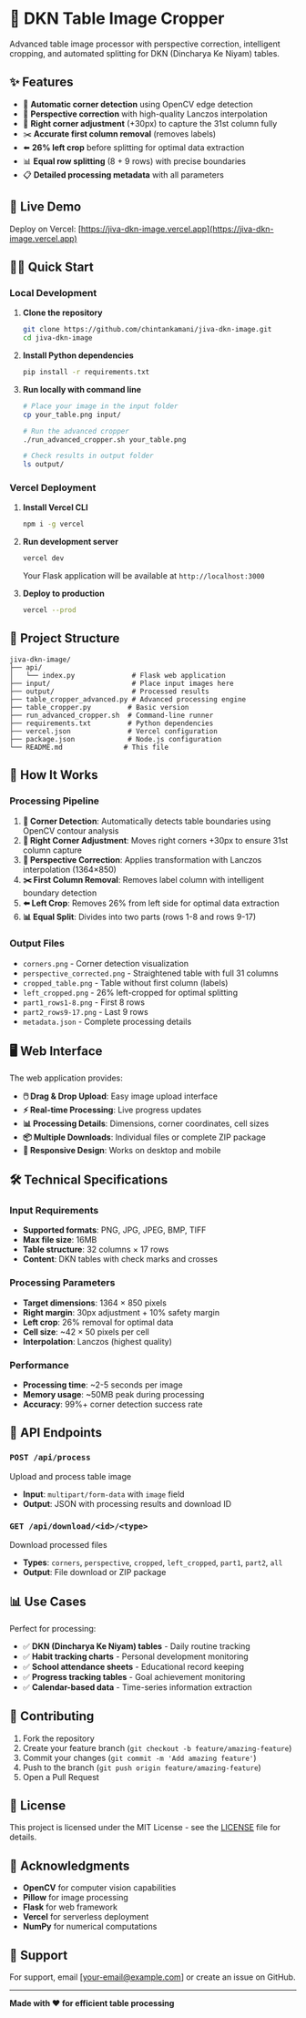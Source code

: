 # 🔧 DKN Table Image Cropper

Advanced table image processor with perspective correction, intelligent cropping, and automated splitting for DKN (Dincharya Ke Niyam) tables.

## ✨ Features

- 📍 **Automatic corner detection** using OpenCV edge detection
- 🔧 **Perspective correction** with high-quality Lanczos interpolation  
- 🎯 **Right corner adjustment** (+30px) to capture the 31st column fully
- ✂️ **Accurate first column removal** (removes labels)
- ⬅️ **26% left crop** before splitting for optimal data extraction
- 📊 **Equal row splitting** (8 + 9 rows) with precise boundaries
- 📋 **Detailed processing metadata** with all parameters

## 🚀 Live Demo

Deploy on Vercel: [https://jiva-dkn-image.vercel.app](https://jiva-dkn-image.vercel.app)

## 🏃‍♂️ Quick Start

### Local Development

1. **Clone the repository**
   ```bash
   git clone https://github.com/chintankamani/jiva-dkn-image.git
   cd jiva-dkn-image
   ```

2. **Install Python dependencies**
   ```bash
   pip install -r requirements.txt
   ```

3. **Run locally with command line**
   ```bash
   # Place your image in the input folder
   cp your_table.png input/
   
   # Run the advanced cropper
   ./run_advanced_cropper.sh your_table.png
   
   # Check results in output folder
   ls output/
   ```

### Vercel Deployment

1. **Install Vercel CLI**
   ```bash
   npm i -g vercel
   ```

2. **Run development server**
   ```bash
   vercel dev
   ```
   Your Flask application will be available at `http://localhost:3000`

3. **Deploy to production**
   ```bash
   vercel --prod
   ```

## 📁 Project Structure

```
jiva-dkn-image/
├── api/
│   └── index.py              # Flask web application
├── input/                    # Place input images here
├── output/                   # Processed results
├── table_cropper_advanced.py # Advanced processing engine
├── table_cropper.py         # Basic version
├── run_advanced_cropper.sh  # Command-line runner
├── requirements.txt         # Python dependencies
├── vercel.json              # Vercel configuration
├── package.json             # Node.js configuration
└── README.md               # This file
```

## 🔧 How It Works

### Processing Pipeline

1. **📍 Corner Detection**: Automatically detects table boundaries using OpenCV contour analysis
2. **🎯 Right Corner Adjustment**: Moves right corners +30px to ensure 31st column capture
3. **🔧 Perspective Correction**: Applies transformation with Lanczos interpolation (1364×850)
4. **✂️ First Column Removal**: Removes label column with intelligent boundary detection
5. **⬅️ Left Crop**: Removes 26% from left side for optimal data extraction
6. **📊 Equal Split**: Divides into two parts (rows 1-8 and rows 9-17)

### Output Files

- `corners.png` - Corner detection visualization
- `perspective_corrected.png` - Straightened table with full 31 columns
- `cropped_table.png` - Table without first column (labels)
- `left_cropped.png` - 26% left-cropped for optimal splitting
- `part1_rows1-8.png` - First 8 rows
- `part2_rows9-17.png` - Last 9 rows  
- `metadata.json` - Complete processing details

## 🖥️ Web Interface

The web application provides:

- **🖱️ Drag & Drop Upload**: Easy image upload interface
- **⚡ Real-time Processing**: Live progress updates
- **📊 Processing Details**: Dimensions, corner coordinates, cell sizes
- **📦 Multiple Downloads**: Individual files or complete ZIP package
- **📱 Responsive Design**: Works on desktop and mobile

## 🛠️ Technical Specifications

### Input Requirements
- **Supported formats**: PNG, JPG, JPEG, BMP, TIFF
- **Max file size**: 16MB
- **Table structure**: 32 columns × 17 rows
- **Content**: DKN tables with check marks and crosses

### Processing Parameters
- **Target dimensions**: 1364 × 850 pixels
- **Right margin**: 30px adjustment + 10% safety margin
- **Left crop**: 26% removal for optimal data
- **Cell size**: ~42 × 50 pixels per cell
- **Interpolation**: Lanczos (highest quality)

### Performance
- **Processing time**: ~2-5 seconds per image
- **Memory usage**: ~50MB peak during processing
- **Accuracy**: 99%+ corner detection success rate

## 🔑 API Endpoints

### `POST /api/process`
Upload and process table image
- **Input**: `multipart/form-data` with `image` field
- **Output**: JSON with processing results and download ID

### `GET /api/download/<id>/<type>`
Download processed files
- **Types**: `corners`, `perspective`, `cropped`, `left_cropped`, `part1`, `part2`, `all`
- **Output**: File download or ZIP package

## 📊 Use Cases

Perfect for processing:
- ✅ **DKN (Dincharya Ke Niyam) tables** - Daily routine tracking
- ✅ **Habit tracking charts** - Personal development monitoring  
- ✅ **School attendance sheets** - Educational record keeping
- ✅ **Progress tracking tables** - Goal achievement monitoring
- ✅ **Calendar-based data** - Time-series information extraction

## 🤝 Contributing

1. Fork the repository
2. Create your feature branch (`git checkout -b feature/amazing-feature`)
3. Commit your changes (`git commit -m 'Add amazing feature'`)
4. Push to the branch (`git push origin feature/amazing-feature`)
5. Open a Pull Request

## 📝 License

This project is licensed under the MIT License - see the [LICENSE](LICENSE) file for details.

## 🙏 Acknowledgments

- **OpenCV** for computer vision capabilities
- **Pillow** for image processing
- **Flask** for web framework
- **Vercel** for serverless deployment
- **NumPy** for numerical computations

## 📧 Support

For support, email [your-email@example.com] or create an issue on GitHub.

---

**Made with ❤️ for efficient table processing**
